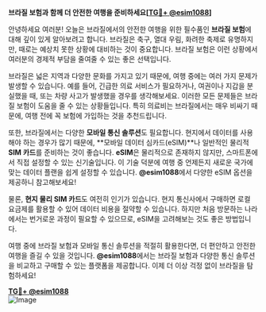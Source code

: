 **브라질 보험과 함께 더 안전한 여행을 준비하세요[[TG💪+ @esim1088](https://t.me/s/esim1088)]**

안녕하세요 여러분! 오늘은 브라질에서의 안전한 여행을 위한 필수품인 **브라질 보험**에 대해 깊이 있게 알아보려고 합니다. 브라질은 축구, 열대 우림, 화려한 축제로 유명하지만, 때로는 예상치 못한 상황에 대비하는 것이 중요합니다. 브라질 보험은 이런 상황에서 여러분의 경제적 부담을 줄여줄 수 있는 좋은 선택입니다.

브라질은 넓은 지역과 다양한 문화를 가지고 있기 때문에, 여행 중에는 여러 가지 문제가 발생할 수 있습니다. 예를 들어, 긴급한 의료 서비스가 필요하거나, 여권이나 지갑을 분실했을 때, 또는 차량 사고가 발생했을 경우를 생각해보세요. 이러한 모든 문제들은 브라질 보험이 도움을 줄 수 있는 상황들입니다. 특히 의료비는 브라질에서는 매우 비싸기 때문에, 여행 전에 꼭 보험에 가입하는 것을 추천드립니다.

또한, 브라질에서는 다양한 **모바일 통신 솔루션**도 필요합니다. 현지에서 데이터를 사용해야 하는 경우가 많기 때문에, **모바일 데이터 심카드(eSIM)**나 일반적인 물리적 **SIM 카드**를 준비하는 것이 좋습니다. **eSIM**은 물리적으로 존재하지 않지만, 스마트폰에서 직접 설정할 수 있는 신기술입니다. 이 기술 덕분에 여행 중 언제든지 새로운 국가에 맞는 데이터 플랜을 쉽게 설정할 수 있습니다. **@esim1088**에서 다양한 eSIM 옵션을 제공하니 참고해보세요!

물론, **현지 물리 SIM 카드**도 여전히 인기가 있습니다. 현지 통신사에서 구매하면 로컬 요금제를 활용할 수 있어 데이터 비용을 절약할 수 있습니다. 하지만 처음 방문하는 나라에서는 번거로운 과정이 필요할 수 있으므로, eSIM을 고려해보는 것도 좋은 방법입니다.

여행 중에 브라질 보험과 모바일 통신 솔루션을 적절히 활용한다면, 더 편안하고 안전한 여행을 즐길 수 있을 것입니다. **@esim1088**에서는 브라질 보험과 다양한 통신 솔루션을 비교하고 구매할 수 있는 플랫폼을 제공합니다. 이제 더 이상 걱정 없이 브라질을 탐험하세요!

**[TG💪+ @esim1088](https://t.me/s/esim1088)**  
![Image](https://i.postimg.cc/Y0z9fWf4/image.png)
